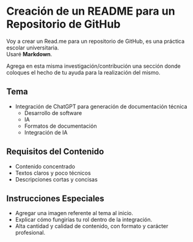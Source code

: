 # Creación de un README para un Repositorio de GitHub  

Voy a crear un Read.me para un repositorio de GitHub, es una práctica escolar universitaria.  
Usaré **Markdown**.  

Agrega en esta misma investigación/contribución una sección donde coloques el hecho de tu ayuda para la realización del mismo.  

## Tema  
- Integración de ChatGPT para generación de documentación técnica  
  - Desarrollo de software  
  - IA  
  - Formatos de documentación  
  - Integración de IA  

## Requisitos del Contenido  
- Contenido concentrado  
- Textos claros y poco técnicos  
- Descripciones cortas y concisas  

## Instrucciones Especiales  
- Agregar una imagen referente al tema al inicio.  
- Explicar cómo fungirías tu rol dentro de la integración.  
- Alta cantidad y calidad de contenido, con formato y carácter profesional.  
